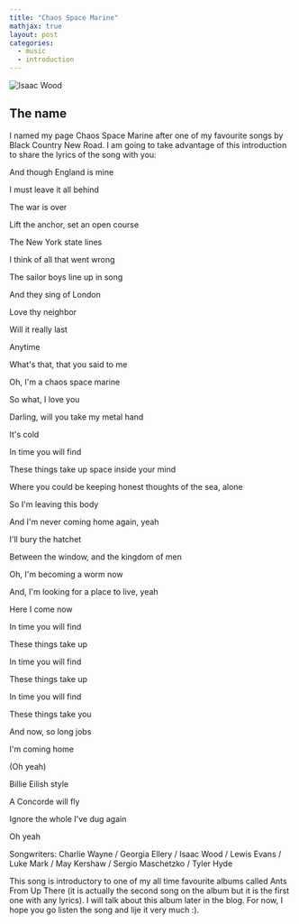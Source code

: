 ```yaml
---
title: "Chaos Space Marine"
mathjax: true
layout: post
categories:
  - music
  - introduction
---
```

![Isaac Wood](https://static01.nyt.com/images/2022/02/08/arts/07blackcountry-review1/merlin_201346224_3203bed0-0a63-43f4-aafc-d1a5d9ec0df9-articleLarge.jpg?quality=75&auto=webp&disable=upscale)

## The name

I named my page Chaos Space Marine after one of my favourite songs by Black Country New Road. I am going to take advantage of this introduction to share the lyrics of the song with you:

And though England is mine

I must leave it all behind

The war is over

Lift the anchor, set an open course

The New York state lines

I think of all that went wrong

The sailor boys line up in song

And they sing of London

Love thy neighbor

Will it really last

Anytime

What's that, that you said to me

Oh, I'm a chaos space marine

So what, I love you

Darling, will you take my metal hand

It's cold

In time you will find

These things take up space inside your mind

Where you could be keeping honest thoughts of the sea, alone

So I'm leaving this body

And I'm never coming home again, yeah

I'll bury the hatchet

Between the window, and the kingdom of men

Oh, I'm becoming a worm now

And, I'm looking for a place to live, yeah

Here I come now

In time you will find

These things take up

In time you will find

These things take up

In time you will find

These things take you

And now, so long jobs

I'm coming home

(Oh yeah)

Billie Eilish style

A Concorde will fly

Ignore the whole I've dug again

Oh yeah

Songwriters: Charlie Wayne / Georgia Ellery / Isaac Wood / Lewis Evans / Luke Mark / May Kershaw / Sergio Maschetzko / Tyler Hyde

This song is introductory to one of my all time favourite albums called Ants From Up There (it is actually the second song on the album but it is the first one with any lyrics). I will talk about this album later in the blog. For now, I hope you go listen the song and lije it very much :).


